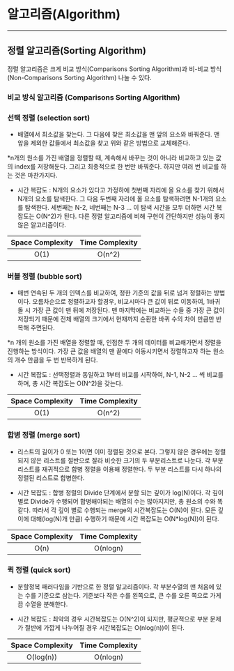 # 알고리즘(Algorithm)

---

## 정렬 알고리즘(Sorting Algorithm)

정렬 알고리즘은 크게 비교 방식(Comparisons Sorting Algorithm)과 비-비교 방식(Non-Comparisons Sorting Algorithm) 나눌 수 있다.

### 비교 방식 알고리즘 (Comparisons Sorting Algorithm)

### 선택 정렬 (selection sort)

* 배열에서 최소값을 찾는다. 그 다음에 찾은 최소값을 맨 앞의 요소와 바꿔준다. 맨 앞을 제외한 값들에서 최소값을 찾고 위와 같은 방법으로 교체해준다.

*n개의 원소를 가진 배열을 정렬할 때, 계속해서 바꾸는 것이 아니라 비교하고 있는 값의 index를 저장해둔다. 그리고 최종적으로 한 번만 바꿔준다. 하지만 여러 번 비교를 하는 것은 마찬가지다.

* 시간 복잡도 : N개의 요소가 있다고 가정하에 첫번째 자리에 올 요소를 찾기 위해서 N개의 요소를 탐색한다. 그 다음 두번째 자리에 올 요소를 탐색하려면 N-1개의 요소를 탐색한다. 세번째는 N-2, 네번째는 N-3 ... 이 탐색 시간을 모두 더하면 시간 복잡도는 O(N^2)가 된다. 다른 정렬 알고리즘에 비해 구현이 간단하지만 성능이 좋지 않은 알고리즘이다.

| Space Complexity | Time Complexity |
| :--------------: | :-------------: |
|       O(1)       |     O(n^2)      |

### 버블 정렬 (bubble sort)

* 매번 연속된 두 개의 인덱스를 비교하여, 정한 기준의 값을 뒤로 넘겨 정렬하는 방법이다. 오름차순으로 정렬하고자 할경우, 비교시마다 큰 값이 뒤로 이동하여, 1바귀 돌 시 가장 큰 값이 맨 뒤에 저장된다. 맨 마지막에는 비교하는 수들 중 가장 큰 값이 저장되기 때문에 전체 배열의 크기에서 현재까지 순환한 바퀴 수의 차이 만큼만 반복해 주면된다.

*n 개의 원소를 가진 배열을 정렬할 때, 인접한 두 개의 데이터를 비교해가면서 정렬을 진행하는 방식이다. 가장 큰 값을 배열의 맨 끝에다 이동시키면서 정렬하고자 하는 원소의 개수 만큼을 두 번 반복하게 된다.

* 시간 복잡도 : 선택정렬과 동일하고 1부터 비교를 시작하여, N-1, N-2 ... 씩 비교를 하며, 총 시간 복잡도는 O(N^2)을 갖는다.

| Space Complexity | Time Complexity |
| :--------------: | :-------------: |
|       O(1)       |     O(n^2)      |

### 합병 정렬 (merge sort)

* 리스트의 길이가 0 또는 1이면 이미 정렬된 것으로 본다. 그렇지 않은 경우에는 정렬되지 않은 리스트를 절반으로 잘라 비슷한 크기의 두 부분리스트로 나눈다. 각 부분 리스트를 재귀적으로 합병 정렬을 이용해 정렬한다. 두 부분 리스트를 다시 하나의 정렬된 리스트로 합병한다.

* 시간 복잡도 : 합병 정렬의 Divide 단계에서 분할 되는 깊이가 log(N)이다. 각 깊이별로 Divide가 수행되어 합병해야되는 배열의 수는 많아지지만, 총 원소의 수와 똑같다. 따라서 각 깊이 별로 수행되는 merge의 시간복잡도는 O(N)이 된다. 모든 깊이에 대해(log(N)개 만큼) 수행하기 때문에 시간 복잡도는 O(N*log(N))이 된다.

| Space Complexity | Time Complexity |
| :--------------: | :-------------: |
|       O(n)       |    O(nlogn)     |

### 퀵 정렬 (quick sort) 

* 분할정복 패러다임을 기반으로 한 정렬 알고리즘이다. 각 부분수열의 맨 처음에 있는 수를 기준으로 삼는다. 기준보다 작은 수를 왼쪽으로, 큰 수를 오른 쪽으로 가게끔 수열을 분해한다.

* 시간 복잡도 : 최악의 경우 시간복잡도는 O(N^2)이 되지만, 평균적으로 부분 문제가 절반에 가깝게 나누어질 경우 시간복잡도는 O(nlog(n))이 된다.

| Space Complexity | Time Complexity |
| :--------------: | :-------------: |
|       O(log(n))  |    O(nlogn)     |